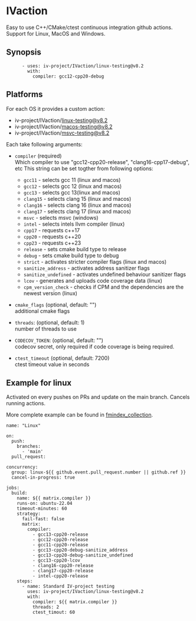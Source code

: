 <!--
    SPDX-FileCopyrightText: 2006-2023, Knut Reinert & Freie Universität Berlin
    SPDX-FileCopyrightText: 2016-2023, Knut Reinert & MPI für molekulare Genetik
    SPDX-License-Identifier: CC-BY-4.0
-->

# IVaction

Easy to use C++/CMake/ctest continuous integration github actions. Support for Linux, MacOS and Windows.

## Synopsis
```
      - uses: iv-project/IVaction/linux-testing@v8.2
        with:
          compiler: gcc12-cpp20-debug
```

## Platforms

For each OS it provides a custom action:

- iv-project/IVaction/linux-testing@v8.2
- iv-project/IVaction/macos-testing@v8.2
- iv-project/IVaction/msvc-testing@v8.2

Each take following arguments:
- `compiler` (required) \
    Which compiler to use \"gcc12-cpp20-release\", \"clang16-cpp17-debug\", etc
    This string can be set togther from following options:
    - `gcc11` - selects gcc 11 (linux and macos)
    - `gcc12` - selects gcc 12 (linux and macos)
    - `gcc13` - selects gcc 13(linux and macos)
    - `clang15` - selects clang 15 (linux and macos)
    - `clang16` - selects clang 16 (linux and macos)
    - `clang17` - selects clang 17 (linux and macos)
    - `msvc` - selects msvc (windows)
    - `intel` - selects intels llvm compiler (linux)
    - `cpp17` - requests c++17
    - `cpp20` - requests c++20
    - `cpp23` - requests c++23
    - `release` - sets cmake build type to release
    - `debug` - sets cmake build type to debug
    - `strict` - activates stricter compiler flags (linux and macos)
    - `sanitize_address` - activates address sanitizer flags
    - `sanitize_undefined` - activates undefined behaviour sanitizer flags
    - `lcov` - generates and uploads code coverage data (linux)
    - `cpm_version_check` - checks if CPM and the dependencies are the newest version (linux)

- `cmake_flags` (optional, default: "") \
    additional cmake flags
- `threads`: (optional, default: 1) \
    number of threads to use
- `CODECOV_TOKEN`: (optional, default: "") \
    codecov secret, only required if code coverage is being required.
- `ctest_timeout` (optional, default: 7200) \
    ctest timeout value in seconds


## Example for linux
Activated on every pushes on PRs and update on the main branch.
Cancels running actions.

More complete example can be found in [fmindex_collection](https://github.com/SGSSGene/fmindex-collection/tree/main/.github/workflows).
```
name: "Linux"

on:
  push:
    branches:
      - 'main'
  pull_request:

concurrency:
  group: linux-${{ github.event.pull_request.number || github.ref }}
  cancel-in-progress: true

jobs:
  build:
    name: ${{ matrix.compiler }}
    runs-on: ubuntu-22.04
    timeout-minutes: 60
    strategy:
      fail-fast: false
      matrix:
        compiler:
          - gcc13-cpp20-release
          - gcc12-cpp20-release
          - gcc11-cpp20-release
          - gcc13-cpp20-debug-sanitize_address
          - gcc13-cpp20-debug-sanitize_undefined
          - gcc13-cpp20-lcov
          - clang16-cpp20-release
          - clang17-cpp20-release
          - intel-cpp20-release
    steps:
      - name: Standard IV-project testing
        uses: iv-project/IVaction/linux-testing@v8.2
        with:
          compiler: ${{ matrix.compiler }}
          threads: 2
          ctest_timout: 60
```
